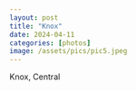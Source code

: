 ```yaml
---
layout: post
title: "Knox"
date: 2024-04-11
categories: [photos]
image: /assets/pics/pic5.jpeg
---
```


Knox, Central